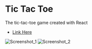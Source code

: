 # Tic Tac Toe
The tic-tac-toe game created with React
- [Link Here](https://tic-tac-toe-dun-five-54.vercel.app/)

![Screenshot_1](https://user-images.githubusercontent.com/78436847/216276685-680f5369-ea7b-43be-be65-dbeae594fe33.jpg)
![Screenshot_2](https://user-images.githubusercontent.com/78436847/216276702-ded32fc3-b41e-4ae5-a31d-6e4f8ea9b137.jpg)
